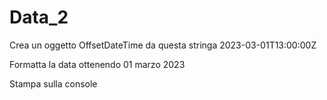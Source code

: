 # Data_2
Crea un oggetto OffsetDateTime da questa stringa 2023-03-01T13:00:00Z

Formatta la data ottenendo 01 marzo 2023

Stampa sulla console
